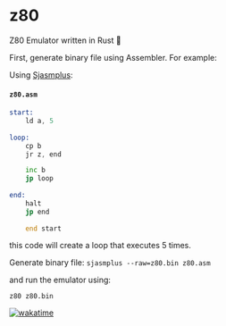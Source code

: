 # z80
Z80 Emulator written in Rust :crab:


First, generate binary file using Assembler. For example:

Using [Sjasmplus](https://github.com/z00m128/sjasmplus):

#### **`z80.asm`**
```asm
start:
    ld a, 5
    
loop:
    cp b
    jr z, end

    inc b
    jp loop
    
end:
    halt 
    jp end
    
    end start
```

this code will create a loop that executes 5 times.


Generate binary file:
`sjasmplus --raw=z80.bin z80.asm`


and run the emulator using:

`z80 z80.bin`

[![wakatime](https://wakatime.com/badge/user/dd4f6161-75ab-4bbe-889a-daf7004ac1f3/project/d4d9b7d2-21ca-4c0a-984b-97ec68f5dd46.svg?style=for-the-badge)](https://wakatime.com/badge/user/dd4f6161-75ab-4bbe-889a-daf7004ac1f3/project/d4d9b7d2-21ca-4c0a-984b-97ec68f5dd46)
